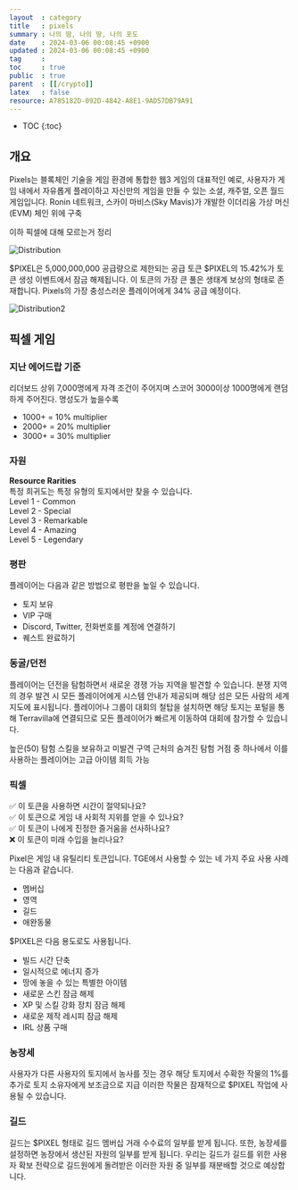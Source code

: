 ```yaml
---
layout  : category
title   : pixels 
summary : 나의 땀, 나의 땅, 나의 포도
date    : 2024-03-06 00:08:45 +0900
updated : 2024-03-06 00:08:45 +0900
tag     : 
toc     : true
public  : true
parent  : [[/crypto]] 
latex   : false
resource: A785182D-092D-4842-A8E1-9AD57DB79A91
---
```

* TOC
{:toc}

## 개요
Pixels는 블록체인 기술을 게임 환경에 통합한 웹3 게임의 대표적인 예로, 사용자가 게임 내에서 자유롭게 플레이하고 자신만의 게임을 만들 수 있는 소셜, 캐주얼, 오픈 월드 게임입니다. Ronin 네트워크, 스카이 마비스(Sky Mavis)가 개발한 이더리움 가상 머신(EVM) 체인 위에 구축

이하 픽셀에 대해 모르는거 정리

![Distribution](https://github.com/JayFreemandev/JayFreemandev.github.io/assets/72185011/258496f6-6a88-4e64-a693-1db3e74f095b)

$PIXEL은 5,000,000,000 공급량으로 제한되는 공급 토큰 $PIXEL의 15.42%가 토큰 생성 이벤트에서 잠금 해제됩니다. 이 토큰의 가장 큰 풀은 생태계 보상의 형태로 존재합니다. Pixels의 가장 충성스러운 플레이어에게 34% 공급 예정이다.

![Distribution2](https://github.com/JayFreemandev/JayFreemandev.github.io/assets/72185011/9f5a273a-78da-42ac-aab3-51e8b09693d4)

## 픽셀 게임

### 지난 에어드랍 기준
리더보드 상위 7,000명에게 자격 조건이 주어지며 스코어 3000이상 1000명에게 랜덤하게 주어진다. 명성도가 높을수록 
- 1000+ = 10% multiplier
- 2000+ = 20% multiplier
- 3000+ = 30% multiplier

### 자원 
**Resource Rarities**  
특정 희귀도는 특정 유형의 토지에서만 찾을 수 있습니다.  
Level 1 - Common  
Level 2 - Special  
Level 3 - Remarkable  
Level 4 - Amazing  
Level 5 - Legendary  

### 평판
플레이어는 다음과 같은 방법으로 평판을 높일 수 있습니다.
- 토지 보유
- VIP 구매
- Discord, Twitter, 전화번호를 계정에 연결하기
- 퀘스트 완료하기

### 동굴/던전
플레이어는 던전을 탐험하면서 새로운 경쟁 가능 지역을 발견할 수 있습니다. 분쟁 지역의 경우 발견 시 모든 플레이어에게 시스템 안내가 제공되며 해당 섬은 모든 사람의 세계 지도에 표시됩니다. 플레이어나 그룹이 대회의 철탑을 설치하면 해당 토지는 포털을 통해 Terravilla에 연결되므로 모든 플레이어가 빠르게 이동하여 대회에 참가할 수 있습니다.

높은(50) 탐험 스킬을 보유하고 미발견 구역 근처의 숨겨진 탐험 거점 중 하나에서 이를 사용하는 플레이어는 고급 아이템 희득 가능

### 픽셀
✅ 이 토큰을 사용하면 시간이 절약되나요?  
✅ 이 토큰으로 게임 내 사회적 지위를 얻을 수 있나요?  
✅ 이 토큰이 나에게 진정한 즐거움을 선사하나요?  
❌ 이 토큰이 미래 수입을 늘리나요?  

Pixel은 게임 내 유틸리티 토큰입니다. TGE에서 사용할 수 있는 네 가지 주요 사용 사례는 다음과 같습니다.
- 멤버십
- 영역
- 길드
- 애완동물

$PIXEL은 다음 용도로도 사용됩니다.
- 빌드 시간 단축
- 일시적으로 에너지 증가
- 땅에 놓을 수 있는 특별한 아이템
- 새로운 스킨 잠금 해제
- XP 및 스킬 강화 장치 잠금 해제
- 새로운 제작 레시피 잠금 해제
- IRL 상품 구매

### 농장세
사용자가 다른 사용자의 토지에서 농사를 짓는 경우 해당 토지에서 수확한 작물의 1%를 추가로 토지 소유자에게 보조금으로 지급 이러한 작물은 잠재적으로 $PIXEL 작업에 사용될 수 있습니다.

### 길드
길드는 $PIXEL 형태로 길드 멤버십 거래 수수료의 일부를 받게 됩니다. 또한, 농장세를 설정하면 농장에서 생산된 자원의 일부를 받게 됩니다. 우리는 길드가 길드를 위한 사용자 확보 전략으로 길드원에게 돌려받은 이러한 자원 중 일부를 재분배할 것으로 예상합니다.

